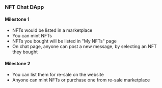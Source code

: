 ### NFT Chat DApp

#### Milestone 1

- NFTs would be listed in a marketplace
- You can mint NFTs
- NFTs you bought will be listed in "My NFTs" page
- On chat page, anyone can post a new message, by selecting an NFT they bought

#### Milestone 2

- You can list them for re-sale on the website
- Anyone can mint NFTs or purchase one from re-sale marketplace
